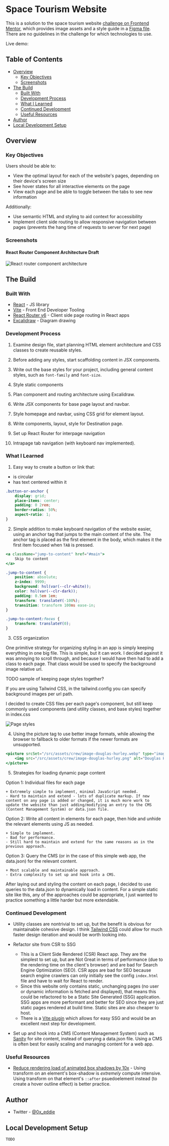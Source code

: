 # Space Tourism Website

This is a solution to the space tourism website [challenge on Frontend Mentor](https://www.frontendmentor.io/challenges/space-tourism-multipage-website-gRWj1URZ3), which provides image assets and a style guide in a [Figma file](https://www.figma.com/file/fEvMwK3DALNy5ZiVsY562l/space-tourism-website?node-id=0%3A1&t=uABUmUEvdYazx7ky-1).
There are no guidelines in the challenge for which technologies to use.

Live demo:

## Table of Contents

- [Overview](#overview)
  - [Key Objectives](#key-objectives)
  - [Screenshots](#screenshots)
- [The Build](#the-build)
  - [Built With](#built-with)
  - [Development Process](#development-process)
  - [What I Learned](#what-i-learned)
  - [Continued Development](#continued-development)
  - [Useful Resources](#useful-resources)
- [Author](#author)
- [Local Development Setup](#local-development-setup)

## Overview

### Key Objectives

Users should be able to:

- View the optimal layout for each of the website's pages, depending on their device's screen size
- See hover states for all interactive elements on the page
- View each page and be able to toggle between the tabs to see new information

Additionally:

- Use semantic HTML and styling to aid context for accessibility
- Implement client side routing to allow responsive navigation between pages (prevents the hang time of requests to server for next page)

### Screenshots

#### React Router Component Architecture Draft

![React router component architecture](/src/assets/component-architecture-draft.png)

## The Build

### Built With

- [React](https://reactjs.org/) - JS library
- [Vite](https://vitejs.dev/) - Front End Developer Tooling
- [React Router v6](https://reactrouter.com/en/main) - Client side page routing in React apps
- [Excalidraw](https://excalidraw.com) - Diagram drawing

### Development Process

1. Examine design file, start planning HTML element architecture and CSS classes to create reusable styles.
2. Before adding any styles, start scaffolding content in JSX components.
3. Write out the base styles for your project, including general content styles, such as `font-family` and `font-size`.
4. Style static components
5. Plan component and routing architecture using Excalidraw.

6. Write JSX components for base page layout and navbar.
7. Style homepage and navbar, using CSS grid for element layout.
8. Write components, layout, style for Destination page.
9. Set up React Router for interpage navigation
10. Intrapage tab navigation (with keyboard nav implemented).

### What I Learned

1. Easy way to create a button or link that:

- is circular
- has text centered within it

```css
.button-or-anchor {
	display: grid;
	place-items: center;
	padding: 0 2rem;
	border-radius: 50%;
	aspect-ratio: 1;
}
```

2. Simple addition to make keyboard navigation of the website easier, using an anchor tag that jumps to the main content of the site. The anchor tag is placed as the first element in the body, which makes it the first item focused when `TAB` is pressed.

```jsx
<a className="jump-to-content" href="#main">
	Skip to content
</a>
```

```css
.jump-to-content {
	position: absolute;
	z-index: 9999;
	background: hsl(var(--clr-white));
	color: hsl(var(--clr-dark));
	padding: 0.5em 1em;
	transform: translateY(-100%);
	transition: transform 100ms ease-in;
}

.jump-to-content:focus {
	transform: translateY(0);
}
```

3. CSS organization

One primitive strategy for organizing styling in an app is simply keeping everything in one big file.
This is simple, but it can work. I decided against it was annoying to scroll through, and because I would have then had to add a class to each page. That class would be used to specify the background image relative url.

TODO sample of keeping page styles together?

If you are using Tailwind CSS, in the tailwind.config you can specify background images per url path.

I decided to create CSS files per each page's component, but still keep commonly used components (and utility classes, and base styles) together in index.css

![Page styles](/src/assets/page-styles.png)

4. Using the picture tag to use better image formats, while allowing the browser to fallback to older formats if the newer formats are unsupported.

```jsx
<picture srcSet="/src/assets/crew/image-douglas-hurley.webp" type="image/webp">
	<img src="/src/assets/crew/image-douglas-hurley.png" alt="Douglas Hurley" />
</picture>
```

5.  Strategies for loading dynamic page content

Option 1: Individual files for each page

    + Extremely simple to implement, minimal JavaScript needed.
    - Hard to maintain and extend - lots of duplicate markup. If new content on any page is added or changed, it is much more work to update the website than just adding/modifying an entry to the CMS (Content Management System) or data.json file.

Option 2: Write all content in elements for each page, then hide and unhide the relevant elements using JS as needed.

    + Simple to implement.
    - Bad for performance.
    - Still hard to maintain and extend for the same reasons as in the previous approach.

Option 3: Query the CMS (or in the case of this simple web app, the data.json) for the relevant content.

    + Most scalable and maintainable approach.
    - Extra complexity to set up and hook into a CMS.

After laying out and styling the content on each page, I decided to use queries to the data.json to dynamically load in content. For a simple static site like this, any of the approaches could be appropriate, I just wanted to practice something a little harder but more extendable.

### Continued Development

- Utility classes are nontrivial to set up, but the benefit is obvious for maintainable cohesive design. I think [Tailwind CSS](https://tailwindcss.com/) could allow for much faster design iteration and would be worth looking into.

- Refactor site from CSR to SSG

  - This is a Client Side Rendered (CSR) React app. They are the simplest to set up, but are Not Great in terms of performance (due to the rendering time on the client's browser) and are bad for Search Engine Optimization (SEO). CSR apps are bad for SEO because search engine crawlers can only initially see the config `index.html` file and have to wait for React to render.
  - Since this website only contains static, unchanging pages (no user or dynamic information is fetched and displayed), that means this could be refactored to be a Static Site Generated (SSG) application. SSG apps are more performant and better for SEO since they are just static pages rendered at build time. Static sites are also cheaper to host.
  - There is a [Vite plugin](https://vite-plugin-ssr.com/pre-rendering) which allows for easy SSG and would be an excellent next step for development.

- Set up and hook into a CMS (Content Management System) such as [Sanity](https://www.sanity.io/) for site content, instead of querying a data.json file. Using a CMS is often best for easily scaling and managing content for a web app.

### Useful Resources

- [Reduce rendering load of animated box shadows by 10x](https://tobiasahlin.com/blog/how-to-animate-box-shadow/) - Using transform on an element's box-shadow is _extremely_ compute intensive. Using transform on that element's `::after` psuedoelement instead (to create a hover outline effect) is better practice.

## Author

- Twitter - [@0x_eddie](https://www.twitter.com/0x_eddie)

## Local Development Setup

`TODO`
